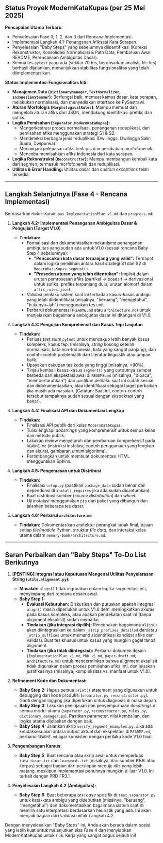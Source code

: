## Status Proyek ModernKataKupas (per 25 Mei 2025)

**Pencapaian Utama Terbaru:**

* Penyelesaian Fase 0, 1, 2, dan 3 dari Rencana Implementasi.
* Implementasi Langkah 4.1: Penanganan Afiksasi Kata Serapan.
* Penyelesaian "Baby Steps" yang sebelumnya diidentifikasi (Koreksi Rekonstruktor, Konsolidasi Normalisasi & Path Data, Pembaruan Awal README, Perencanaan Ambiguitas Dasar).
* Semua tes `pytest` yang ada (sekitar 70 tes, berdasarkan analisis file tes) berhasil dijalankan, menunjukkan stabilitas fungsionalitas yang telah diimplementasikan.

**Status Implementasi Fungsionalitas Inti:**

* **Manajemen Data (`DictionaryManager`, `TextNormalizer`, `IndonesianStemmer`):** Berfungsi baik, memuat kamus dasar, kata serapan, melakukan normalisasi, dan menyediakan interface ke PySastrawi.
* **Aturan Morfologis (`MorphologicalRules`):** Mampu memuat dan mengelola aturan afiks dari JSON, mendukung identifikasi prefiks dan sufiks.
* **Logika Pemisahan (`Separator.ModernKataKupas`):**
    * Mengorkestrasi proses normalisasi, penanganan reduplikasi, dan pemisahan afiks menggunakan strategi S1 & S2.
    * Mendeteksi berbagai jenis reduplikasi (Dwilingga, Dwilingga Salin Suara, Dwipurwa).
    * Menangani pelepasan afiks berlapis dan perubahan morfofonemik.
    * Mencoba memisahkan afiks Indonesia dari kata serapan.
* **Logika Rekonstruksi (`Reconstructor`):** Mampu membangun kembali kata dari segmen, termasuk morfofonemik dan reduplikasi.
* **Utilitas & Error Handling:** Utilitas dasar dan *custom exceptions* telah tersedia.

---

## Langkah Selanjutnya (Fase 4 - Rencana Implementasi)

Berdasarkan `ModernKataKupas_ImplementationPlan_v1.md` dan `progress.md`:

1.  **Langkah 4.2: Implementasi Penanganan Ambiguitas Dasar & Pengujian (Target V1.0)**
    * **Tindakan:**
        * Formalisasi dan dokumentasikan mekanisme penanganan ambiguitas yang sudah ada untuk V1.0 (sesuai rencana Baby Step 4 sebelumnya):
            * **"Pencocokan kata dasar terpanjang yang valid":** Terdapat dalam logika pemilihan antara hasil strategi S1 dan S2 di `ModernKataKupas.segment()`.
            * **"Preseden aturan yang telah ditentukan":** Implisit dalam urutan pemrosesan afiks (partikel -> posesif -> derivasional untuk sufiks; prefiks terpanjang dulu; urutan alomorf dalam `affix_rules.json`).
        * Validasi perilaku sistem saat ini terhadap kasus-kasus ambigu yang telah diidentifikasi (misalnya, "beruang", "mengetahui", "bukunya~lah") menggunakan tes unit.
        * Perbarui dokumentasi (`README.md` atau `architecture.md`) untuk menjelaskan bagaimana ambiguitas dasar ini ditangani di V1.0.

2.  **Langkah 4.3: Pengujian Komprehensif dan Kasus Tepi Lanjutan**
    * **Tindakan:**
        * Perluas *test suite* `pytest` untuk mencakup lebih banyak kasus kompleks, kasus tepi (misalnya, *string* kosong setelah normalisasi, kata non-Indonesia, kata yang sangat panjang), dan contoh-contoh problematik dari literatur linguistik atau umpan balik.
        * Upayakan cakupan tes kode yang tinggi (misalnya, >90%).
        * Tinjau kembali kasus-kasus `segment()` yang outputnya sempat berbeda dari ekspektasi awal di `README.md` (misalnya, "dibaca", "mempertaruhkan") dan pastikan perilaku saat ini sudah sesuai dan didokumentasikan, atau identifikasi sebagai target perbaikan jika masih ada masalah. (Catatan: Saat ini, contoh-contoh tersebut tampaknya sudah sesuai dengan ekspektasi yang benar).

3.  **Langkah 4.4: Finalisasi API dan Dokumentasi Lengkap**
    * **Tindakan:**
        * Finalisasi API publik dari kelas `ModernKataKupas`.
        * Tulis/lengkapi *docstrings* yang komprehensif untuk semua kelas dan metode publik.
        * Lakukan review menyeluruh dan pembaruan komprehensif pada `README.md` (instruksi instalasi, contoh penggunaan yang lengkap dan akurat, gambaran umum algoritma).
        * Pertimbangkan untuk membuat dokumentasi HTML menggunakan Sphinx.

4.  **Langkah 4.5: Pengemasan untuk Distribusi**
    * **Tindakan:**
        * Finalisasi `setup.py` (pastikan `package_data` sudah benar dan dependensi di `install_requires` jika ada sudah dicantumkan).
        * Buat distribusi sumber (*source distribution*) dan *wheel*.
        * Uji instalasi menggunakan `pip` dari paket yang dibangun dan jalankan beberapa tes dasar.

5.  **Langkah 4.6: Perbarui `architecture.md`**
    * **Tindakan:** Dokumentasikan arsitektur perangkat lunak final, tujuan setiap *file/module* Python, struktur *file data*, dan interaksi kelas utama dalam `memory-bank/architecture.md`.

---

## Saran Perbaikan dan "Baby Steps" To-Do List Berikutnya

1.  **[PENTING] Integrasi atau Keputusan Mengenai Utilitas Penyelarasan String (`utils.alignment.py`):**
    * **Masalah:** `align()` tidak digunakan dalam logika segmentasi inti, menyimpang dari rencana desain awal.
    * **Baby Step 1:**
        * **Evaluasi Kebutuhan:** Diskusikan dan putuskan apakah integrasi `align()` masih diperlukan untuk V1.0 demi meningkatkan akurasi pada kasus kompleks, atau apakah pendekatan saat ini (tanpa alignment eksplisit) sudah memadai.
        * **Tindakan (jika integrasi dipilih):** Rencanakan bagaimana `align()` akan diintegrasikan ke dalam `_strip_prefixes_detailed` dan/atau `_strip_suffixes` untuk memandu identifikasi kandidat afiks dan validasi. Buat tes khusus untuk kasus yang mungkin gagal tanpa alignment.
        * **Tindakan (jika tidak diintegrasi):** Perbarui dokumen desain (`ImplementationPlan_v1.md`, `PRD_v1.md`, `paper-draft.md`, `architecture.md`) untuk mencerminkan bahwa alignment eksplisit tidak digunakan dalam proses pemisahan afiks inti, dan jelaskan justifikasinya (misalnya, kompleksitas vs. manfaat untuk V1.0).

2.  **Refinement Kode dan Dokumentasi:**
    * **Baby Step 2:** Hapus semua `print()` statement yang digunakan untuk debugging dari kode produksi (`separator.py`, `reconstructor.py`). Ganti dengan logging jika diperlukan untuk diagnosis di masa depan.
    * **Baby Step 3:** Lakukan peninjauan dan penyempurnaan *docstrings* di semua modul utama (`separator.py`, `reconstructor.py`, `rules.py`, `dictionary_manager.py`). Pastikan parameter, nilai kembalian, dan logika utama dijelaskan dengan baik.
    * **Baby Step 4:** Jalankan skrip `verify_segment_examples.py`. Jika ada ketidaksesuaian antara output aktual dan ekspektasi di `README.md`, perbarui `README.md` agar konsisten dengan perilaku kode V1.0 final.

3.  **Pengembangan Kamus:**
    * **Baby Step 5:** Buat rencana atau skrip awal untuk memperluas `kata_dasar.txt` dan `loanwords.txt` (misalnya, dari sumber KBBI atau korpus) sebagai bagian dari persiapan menuju rilis yang lebih matang, meskipun implementasi penuhnya mungkin di luar V1.0. Ini terkait dengan PRD FR3.1.

4.  **Penyelesaian Langkah 4.2 (Ambiguitas):**
    * **Baby Step 6:** Buat beberapa *test case* spesifik di `test_separator.py` untuk kata-kata ambigu yang disebutkan (misalnya, "beruang", "mengetahui") dan dokumentasikan bagaimana sistem saat ini memilih satu interpretasi berdasarkan heuristik yang ada. Ini akan menjadi bagian dari validasi untuk Langkah 4.2.

Dengan menyelesaikan "Baby Steps" ini, Anda akan berada dalam posisi yang lebih kuat untuk melanjutkan sisa Fase 4 dan menyiapkan ModernKataKupas untuk rilis. Kerja yang sangat bagus sejauh ini!
